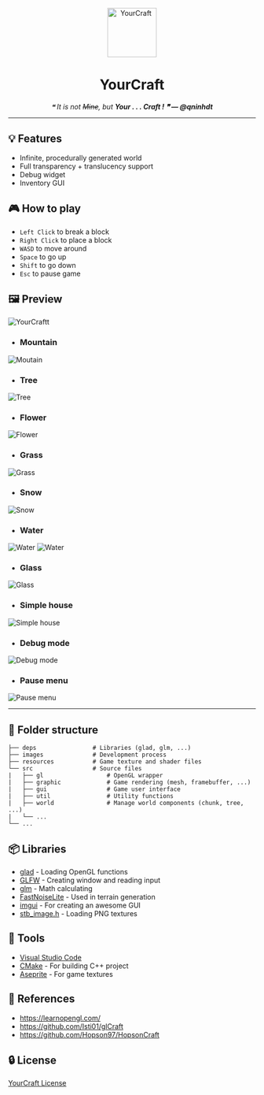 
<p align="center">
    <img width="100" src="./images/logo.png" alt="YourCraft">
    <h1 align="center">YourCraft</h1>
    <p align="center"><i>❝ It is not <strike>Mine</strike>, but <b>Your . . . Craft ! ❞ — @qninhdt</b></i></p>
</p>

---

## 💡 Features
- Infinite, procedurally generated world
- Full transparency + translucency support
- Debug widget
- Inventory GUI

## 🎮 How to play
- `Left Click` to break a block
- `Right Click` to place a block
- `WASD` to move around
- `Space` to go up
- `Shift` to go down
- `Esc` to pause game

## 🖼️ Preview

![YourCraftt](./images/background.png?raw=true)

- ### Mountain
![Moutain](./images/big_backgound.png)

- ### Tree
![Tree](./images/tree.png)

- ### Flower
![Flower](./images/flower.png)

- ### Grass
![Grass](./images/grass.png)

- ### Snow
![Snow](./images/snow.png)

- ### Water

![Water](./images/water_1.png)
![Water](./images/water_2.png)

- ### Glass
![Glass](./images/glass.png)

- ### Simple house
![Simple house](./images/simple_house.png)

- ### Debug mode
![Debug mode](./images/debug_mode.png)

- ### Pause menu
![Pause menu](./images/pause_menu.png)

---

## 📁 Folder structure

    ├── deps                # Libraries (glad, glm, ...) 
    ├── images              # Development process 
    ├── resources           # Game texture and shader files
    └── src                 # Source files
    |   ├── gl                  # OpenGL wrapper
    |   ├── graphic             # Game rendering (mesh, framebuffer, ...)
    |   ├── gui                 # Game user interface
    |   ├── util                # Utility functions
    |   ├── world               # Manage world components (chunk, tree, ...)
    |   └── ...
    └── ...

## 📦 Libraries
- [glad](https://github.com/Dav1dde/glad) - Loading OpenGL functions
- [GLFW](https://github.com/glfw/glfw) - Creating window and reading input 
- [glm](https://github.com/g-truc/glm) - Math calculating
- [FastNoiseLite](https://github.com/Auburn/FastNoiseLite) - Used in terrain generation
- [imgui](https://github.com/ocornut/imgui) - For creating an awesome GUI
- [stb_image.h](https://github.com/nothings/stb/blob/master/stb_image.h) - Loading PNG textures

## 🔨 Tools
- [Visual Studio Code](https://code.visualstudio.com/)
- [CMake](https://cmake.org/) - For building C++ project
- [Aseprite](https://www.aseprite.org/) - For game textures

## 🌟 References
- https://learnopengl.com/
- https://github.com/Isti01/glCraft
- https://github.com/Hopson97/HopsonCraft

## 🔒 License
[YourCraft License](./LICENSE.md)